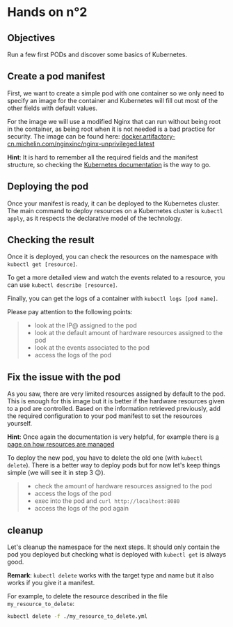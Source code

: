 # Hands on n°2

## Objectives

Run a few first PODs and discover some basics of Kubernetes.

## Create a pod manifest

First, we want to create a simple pod with one container so we only need to specify an image for the container and Kubernetes will fill out most of the other fields with default values.

For the image we will use a modified Nginx that can run without being root in the container, as being root when it is not needed is a bad practice for security. The image can be found here: [docker.artifactory-cn.michelin.com/nginxinc/nginx-unprivileged:latest](https://docker.artifactory-cn.michelin.com/ui/packages/docker:%2F%2Fnginxinc%2Fnginx-unprivileged?name=nginx&type=packages)

**Hint**: It is hard to remember all the required fields and the manifest structure, so checking the [Kubernetes documentation](https://kubernetes.io/docs/home/) is the way to go.

## Deploying the pod

Once your manifest is ready, it can be deployed to the Kubernetes cluster. The main command to deploy resources on a Kubernetes cluster is `kubectl apply`, as it respects the declarative model of the technology.

## Checking the result

Once it is deployed, you can check the resources on the namespace with `kubectl get [resource]`.

To get a more detailed view and watch the events related to a resource, you can use `kubectl describe [resource]`.

Finally, you can get the logs of a container with `kubectl logs [pod name]`.

Please pay attention to the following points:

> - look at the IP@ assigned to the pod
> - look at the default amount of hardware resources assigned to the pod
> - look at the events associated to the pod
> - access the logs of the pod

## Fix the issue with the pod

As you saw, there are very limited resources assigned by default to the pod. This is enough for this image but it is better if the hardware resources given to a pod are controlled. Based on the information retrieved previously, add the required configuration to your pod manifest to set the resources yourself.

**Hint**: Once again the documentation is very helpful, for example there is [a page on how resources are managed](https://kubernetes.io/docs/concepts/configuration/manage-resources-containers/)

To deploy the new pod, you have to delete the old one (with `kubectl delete`). There is a better way to deploy pods but for now let's keep things simple (we will see it in step 3 😉).

> - check the amount of hardware resources assigned to the pod
> - access the logs of the pod
> - exec into the pod and `curl http://localhost:8080`
> - access the logs of the pod again

## cleanup

Let's cleanup the namespace for the next steps. It should only contain the pod you deployed but checking what is deployed with `kubectl get` is always good.

**Remark**: `kubectl delete` works with the target type and name but it also works if you give it a manifest.

For example, to delete the resource described in the file `my_resource_to_delete`:

```bash
kubectl delete -f ./my_resource_to_delete.yml
```
